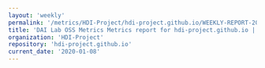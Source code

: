 ```yaml
---
layout: 'weekly'
permalink: '/metrics/HDI-Project/hdi-project.github.io/WEEKLY-REPORT-2020-01-08'
title: 'DAI Lab OSS Metrics Metrics report for hdi-project.github.io | WEEKLY-REPORT-2020-01-08'
organization: 'HDI-Project'
repository: 'hdi-project.github.io'
current_date: '2020-01-08'
---
```

